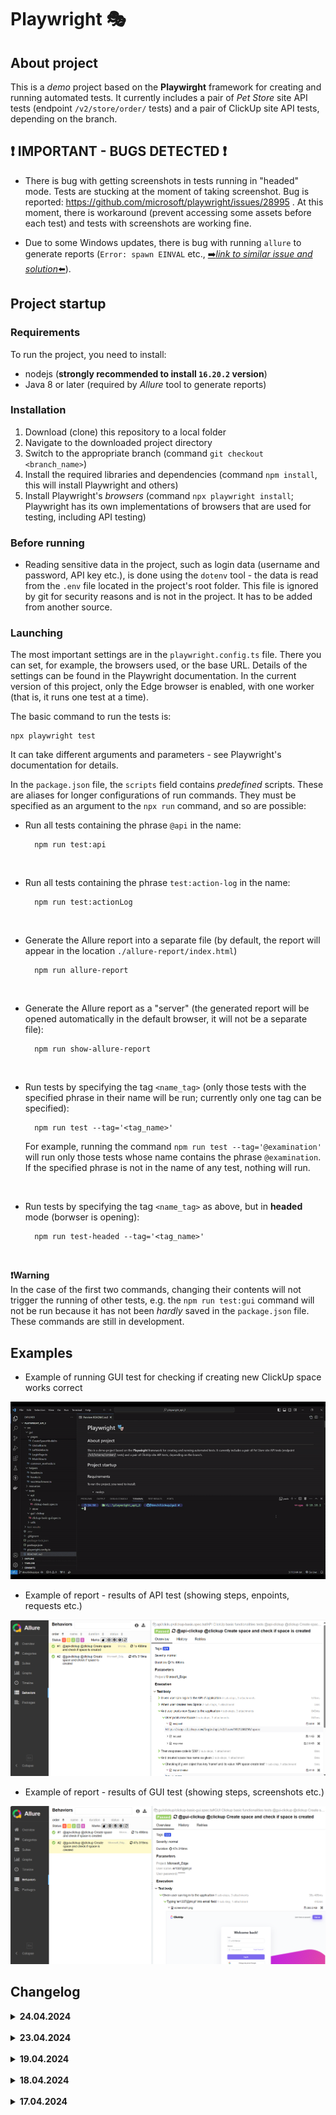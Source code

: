 # Playwright 🎭

## About project

This is a *demo* project based on the **Playwirght** framework for creating and running automated tests. It currently includes a pair of *Pet Store* site API tests (endpoint `/v2/store/order/` tests) and a pair of ClickUp site API tests, depending on the branch.

## ❗ IMPORTANT - BUGS DETECTED ❗

- There is bug with getting screenshots in tests running in "headed" mode. Tests are stucking at the moment of taking screenshot. Bug is reported: https://github.com/microsoft/playwright/issues/28995 . At this moment, there is workaround (prevent accessing some assets before each test) and tests with screenshots are working fine.

- Due to some Windows updates, there is bug with running `allure` to generate reports (`Error: spawn EINVAL` etc., [➡️*link to similar issue and solution*⬅️](https://community.sap.com/t5/technology-q-a/visual-code-studio-command-run-failed-with-error-spawn-einval/qaq-p/13670880)).

## Project startup

### Requirements

To run the project, you need to install:

- nodejs (**strongly recommended to install `16.20.2` version**)
- Java 8 or later (required by *Allure* tool to generate reports)

### Installation

1. Download (clone) this repository to a local folder
2. Navigate to the downloaded project directory
3. Switch to the appropriate branch (command `git checkout <branch_name>`)
4. Install the required libraries and dependencies (command `npm install`, this will install Playwright and others)
5. Install Playwright's *browsers* (command `npx playwright install`; Playwright has its own implementations of browsers that are used for testing, including API testing)

### Before running

- Reading sensitive data in the project, such as login data (username and password, API key etc.), is done using the `dotenv` tool - the data is read from the `.env` file located in the project's root folder. This file is ignored by git for security reasons and is not in the project. It has to be added from another source.

### Launching

The most important settings are in the `playwright.config.ts` file. There you can set, for example, the browsers used, or the base URL. Details of the settings can be found in the Playwright documentation. In the current version of this project, only the Edge browser is enabled, with one worker (that is, it runs one test at a time).

The basic command to run the tests is:

    npx playwright test

It can take different arguments and parameters - see Playwright's documentation for details.

In the `package.json` file, the `scripts` field contains *predefined* scripts. These are aliases for longer configurations of run commands. They must be specified as an argument to the `npx run` command, and so are possible:

- Run all tests containing the phrase `@api` in the name:
    
        npm run test:api

<br/>
        
- Run all tests containing the phrase `test:action-log` in the name:

        npm run test:actionLog


<br/>
        
- Generate the Allure report into a separate file (by default, the report will appear in the location `./allure-report/index.html`)

        npm run allure-report

<br/>
        
- Generate the Allure report as a "server" (the generated report will be opened automatically in the default browser, it will not be a separate file):

        npm run show-allure-report

<br/>
        
- Run tests by specifying the tag `<name_tag>` (only those tests with the specified phrase in their name will be run; currently only one tag can be specified):

        npm run test --tag='<tag_name>'

    For example, running the command `npm run test --tag='@examination'` will run only those tests whose name contains the phrase `@examination`. If the specified phrase is not in the name of any test, nothing will run.

<br/>

- Run tests by specifying the tag `<name_tag>` as above, but in **headed** mode (borwser is opening):

        npm run test-headed --tag='<tag_name>'

<br/>
        
**❗Warning** <br/>In the case of the first two commands, changing their contents will not trigger the running of other tests, e.g. the `npm run test:gui` command will not be run because it has not been *hardly* saved in the `package.json` file. These commands are still in development.

## Examples

- Example of running GUI test for checking if creating new ClickUp space works correct

<img src="./assets/readme-gif.gif" />

</br>

- Example of report - results of API test (showing steps, enpoints, requests etc.)

<img src="./assets/screenshot-1.png" />

</br>

- Example of report - results of GUI test (showing steps, screenshots etc.)

<img src="./assets/screenshot-2.png" />

## Changelog

<details>

<summary><strong>24.04.2024</strong></summary>

- formatted some files with Prettier
- added hook method for creating new list by name
- added hook method for deleting space by id
- added test for checking if deleting list works correct (includes new page classes)
- changed object that the application waits for while loading (due to some flakiness)
- added test for checking if creating new task works correct (includes new classes, methods etc.)
- added test for checking if deleting task works correct

</details>

</br>

<details>

<summary><strong>23.04.2024</strong></summary>

- repaired bug - tests were stucking at taking screenshots due to trying to access some assets
- added `allure-commandline` library to project

</details>

</br>

<details>

<summary><strong>19.04.2024</strong></summary>

- added test for checking if creating new list works correct (added new page, methods etc.)
- added tag "Space" to space gui test
- changed assertion for checking if element exist on left side bar
- added test for checking if deleting existing space works correct (added new pages, methods etc.)

</details>

</br>

<details>

<summary><strong>18.04.2024</strong></summary>

- changed target element when waiting for loading main view after creating new space (due to changes in ClickUp)
- introduced custom reporter for sending logs to console after actions
- added custom reporter to page classes
- added colors to custom logs

</details>

</br>

<details>

<summary><strong>17.04.2024</strong></summary>

- added deleting space (hook) after execution GUI and API tests for checking if creating new space works correct
- added common methods for performing actions like typing text, clicking etc.

</details>